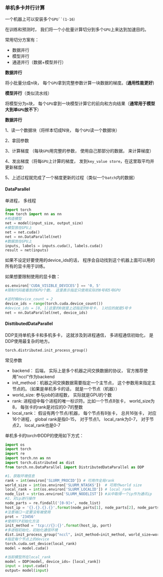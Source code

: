 ### 单机多卡并行计算

一个机器上可以安装多个`GPU``(1-16）`

在训练和预测时， 我们将一个小批量计算切分到多个`GPU`上来达到加速目的。

常用切分方案有：

* 数据并行
* 模型并行
* 通道并行（数据+模型并行）

**数据并行**

将小批量分成n块， 每个`GPU`拿到完整参数计算一块数据的梯度。(**通用性能更好**)

**模型并行**（类似流水线）

将模型分为`n`块， 每个`GPU`拿到一块模型计算它的前向和方向结果（**通常用于模型大到单`GPU`放不下**）

**数据并行**

1、读一个数据块（将样本切成N块， 每个`GPU`读一个数据块）

2、拿回参数

3、计算梯度 （每块`GPU`用完整的参数， 使用自己那部分的数据， 来计算梯度）

4、发出梯度（将每`GPU`上计算的梯度， 发到`key_value store`，在这里取平均并更新梯度）

5、上述过程就完成了一个梯度更新的过程（类似一个`batch`内的数据）

#### DataParallel

单进程， 多线程

```python
import torch
from torch import nn as nn
#构造模型
net = model(input_size, output_size)
#模型放在GPU上
net = net.cuda()
net = nn.DataParallel(net)
#数据放在GPU上
inputs, labels = inputs.cuda(), labels.cuda()
result = net(inputs)
```

如果不设定好要使用的device_ids的话， 程序会自动找到这个机器上面可以用的所有的显卡用于训练。

如果想要限制使用的显卡数：

```python
os.environ['CUDA_VISIBLE_DEVICES'] == '0, 5'
#限制代码能看到的GPU个数， 这里表示指定只使用实际的0号和5号GPU

#这时候device_count = 2
device_ids = range(torch.cuda.device_count())
#device_ids = [0, 1]这里的0就是上述指定的0号卡， 1对应的就是5号卡
net = nn.DataParallel(net, device_ids)
```

#### DisttibutedDataParallel

DDP支持单机多卡和多机多卡， 这就涉及到进程通信， 多进程通信初始化， 是DDP使用最复杂的地方。

```python
torch.distributed.init_process_group()
```

常见参数

* backend： 后端， 实际上是多个机器之间交换数据的协议， 官方推荐使用"nccl"作为backend
* init_method：机器之间交换数据需要指定一个主节点， 这个参数用来指定主节点的。（如果是单机多卡的话， 就是一个节点（机器））
* world_size: 参与job的进程数， 实际就是GPU的个数
* rank: 进程组中每个进程的唯一标识符。比如一个节点8张卡， world_size为8， 每张卡的rank是对应的0-7的整数
* local_rank： 假设有两个节点/机器， 每个节点有8张卡， 总共16张卡， 对应16个进程， global rank是指0-15， 对于节点1， local_rank为0-7， 对于节点2， local_rank也是0-7

单机多卡的torch中DDP的使用如下方式：

```python
import os 
import torch
import re
import torch.nn as nn
import torch.distributed as dist
from torch.nn.DataParallel import DistributedDataParallel as DDP

#1、获取环境信息
rank = int(environ['SLURM_PROCID']) # 可用作全局rank
world_size = int(os.environ['SLURM_NTASKS'])  # 可用作world size
local_rank = int(os.environ['SLURM_LOCALID']) # local_rank
node_list = str(os.environ['SLURM_NODELIST']) #从中取得一个ip作为通讯ip
#2、对ip进行操作
node_parts = re.findall('[0-9]+', node_list)
host_ip = '{}.{}.{}.{}'.format(node_parts[1], node_parts[2], node_parts[3], node_parts[4])
#注意端口一定要没有被使用
prot = '23456'
#使用TCP初始化方法
init_method = 'tcp://{}:{}'.format(host_ip, port)
#多进程初始化，初始化通信环境
dist.init_process_group("nccl", init_method=init_method, world_size=word_size, rank=rank)
#指定每个节点上的device
torch.cuda.set_device(local_rank)
model = model.cuda()

#当前模型所在local_rank
model = DDP(model, device_ids= [local_rank])
input = input.cuda()
output= model(input)
```

